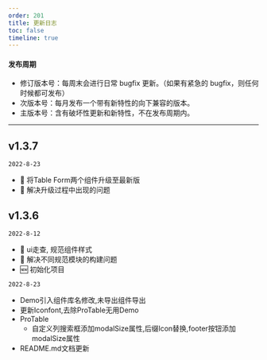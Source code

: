 ```yaml
---
order: 201
title: 更新日志
toc: false
timeline: true
---
```


#### 发布周期

- 修订版本号：每周末会进行日常 bugfix 更新。（如果有紧急的 bugfix，则任何时候都可发布）
- 次版本号：每月发布一个带有新特性的向下兼容的版本。
- 主版本号：含有破坏性更新和新特性，不在发布周期内。

---
## v1.3.7
`2022-8-23`
- 💄 将Table Form两个组件升级至最新版
- 🐞 解决升级过程中出现的问题

## v1.3.6

`2022-8-12`
- 💄 ui走查, 规范组件样式
- 🐞 解决不同规范模块的构建问题
- 🆕 初始化项目

`2022-8-23`
- Demo引入组件库名修改,未导出组件导出
- 更新Iconfont,去除ProTable无用Demo
- ProTable
    - 自定义列搜索框添加modalSize属性,后缀Icon替换,footer按钮添加modalSize属性
- README.md文档更新